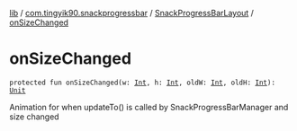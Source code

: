 [lib](../../index.md) / [com.tingyik90.snackprogressbar](../index.md) / [SnackProgressBarLayout](index.md) / [onSizeChanged](./on-size-changed.md)

# onSizeChanged

`protected fun onSizeChanged(w: `[`Int`](https://kotlinlang.org/api/latest/jvm/stdlib/kotlin/-int/index.html)`, h: `[`Int`](https://kotlinlang.org/api/latest/jvm/stdlib/kotlin/-int/index.html)`, oldW: `[`Int`](https://kotlinlang.org/api/latest/jvm/stdlib/kotlin/-int/index.html)`, oldH: `[`Int`](https://kotlinlang.org/api/latest/jvm/stdlib/kotlin/-int/index.html)`): `[`Unit`](https://kotlinlang.org/api/latest/jvm/stdlib/kotlin/-unit/index.html)

Animation for when updateTo() is called by SnackProgressBarManager and size changed

